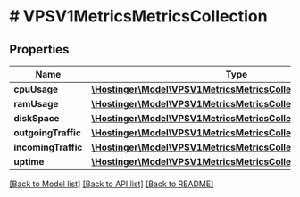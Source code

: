 # # VPSV1MetricsMetricsCollection

## Properties

Name | Type | Description | Notes
------------ | ------------- | ------------- | -------------
**cpuUsage** | [**\Hostinger\Model\VPSV1MetricsMetricsCollectionCpuUsage**](VPSV1MetricsMetricsCollectionCpuUsage.md) |  | [optional]
**ramUsage** | [**\Hostinger\Model\VPSV1MetricsMetricsCollectionRamUsage**](VPSV1MetricsMetricsCollectionRamUsage.md) |  | [optional]
**diskSpace** | [**\Hostinger\Model\VPSV1MetricsMetricsCollectionDiskSpace**](VPSV1MetricsMetricsCollectionDiskSpace.md) |  | [optional]
**outgoingTraffic** | [**\Hostinger\Model\VPSV1MetricsMetricsCollectionOutgoingTraffic**](VPSV1MetricsMetricsCollectionOutgoingTraffic.md) |  | [optional]
**incomingTraffic** | [**\Hostinger\Model\VPSV1MetricsMetricsCollectionIncomingTraffic**](VPSV1MetricsMetricsCollectionIncomingTraffic.md) |  | [optional]
**uptime** | [**\Hostinger\Model\VPSV1MetricsMetricsCollectionUptime**](VPSV1MetricsMetricsCollectionUptime.md) |  | [optional]

[[Back to Model list]](../../README.md#models) [[Back to API list]](../../README.md#endpoints) [[Back to README]](../../README.md)
